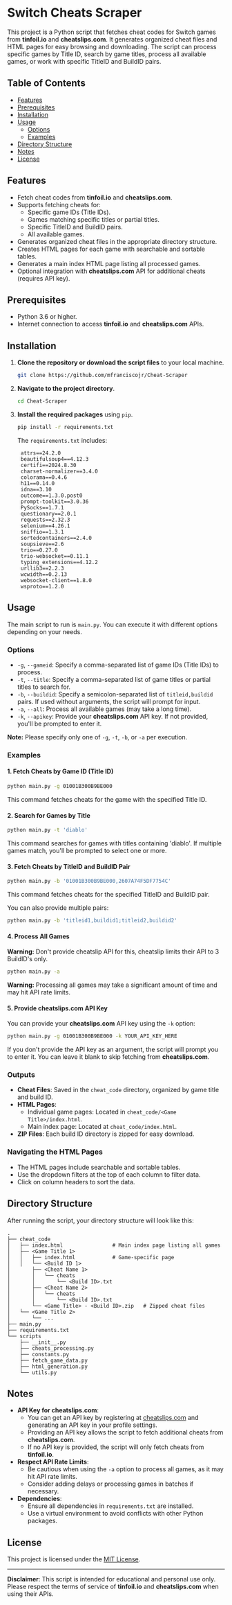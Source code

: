 # Switch Cheats Scraper

This project is a Python script that fetches cheat codes for Switch games from **tinfoil.io** and **cheatslips.com**. It generates organized cheat files and HTML pages for easy browsing and downloading. The script can process specific games by Title ID, search by game titles, process all available games, or work with specific TitleID and BuildID pairs.

## Table of Contents

- [Features](#features)
- [Prerequisites](#prerequisites)
- [Installation](#installation)
- [Usage](#usage)
  - [Options](#options)
  - [Examples](#examples)
- [Directory Structure](#directory-structure)
- [Notes](#notes)
- [License](#license)

## Features

- Fetch cheat codes from **tinfoil.io** and **cheatslips.com**.
- Supports fetching cheats for:
  - Specific game IDs (Title IDs).
  - Games matching specific titles or partial titles.
  - Specific TitleID and BuildID pairs.
  - All available games.
- Generates organized cheat files in the appropriate directory structure.
- Creates HTML pages for each game with searchable and sortable tables.
- Generates a main index HTML page listing all processed games.
- Optional integration with **cheatslips.com** API for additional cheats (requires API key).

## Prerequisites

- Python 3.6 or higher.
- Internet connection to access **tinfoil.io** and **cheatslips.com** APIs.

## Installation

1. **Clone the repository or download the script files** to your local machine.

   ```bash
   git clone https://github.com/mfranciscojr/Cheat-Scraper
   ```

2. **Navigate to the project directory**.

   ```bash
   cd Cheat-Scraper
   ```

3. **Install the required packages** using `pip`.

   ```bash
   pip install -r requirements.txt
   ```

   The `requirements.txt` includes:

   ```
    attrs==24.2.0
    beautifulsoup4==4.12.3
    certifi==2024.8.30
    charset-normalizer==3.4.0
    colorama==0.4.6
    h11==0.14.0
    idna==3.10
    outcome==1.3.0.post0
    prompt-toolkit==3.0.36
    PySocks==1.7.1
    questionary==2.0.1
    requests==2.32.3
    selenium==4.26.1
    sniffio==1.3.1
    sortedcontainers==2.4.0
    soupsieve==2.6
    trio==0.27.0
    trio-websocket==0.11.1
    typing_extensions==4.12.2
    urllib3==2.2.3
    wcwidth==0.2.13
    websocket-client==1.8.0
    wsproto==1.2.0
   ```

## Usage

The main script to run is `main.py`. You can execute it with different options depending on your needs.

### Options

- `-g`, `--gameid`: Specify a comma-separated list of game IDs (Title IDs) to process.
- `-t`, `--title`: Specify a comma-separated list of game titles or partial titles to search for.
- `-b`, `--buildid`: Specify a semicolon-separated list of `titleid,buildid` pairs. If used without arguments, the script will prompt for input.
- `-a`, `--all`: Process all available games (may take a long time).
- `-k`, `--apikey`: Provide your **cheatslips.com** API key. If not provided, you'll be prompted to enter it.

**Note:** Please specify only one of `-g`, `-t`, `-b`, or `-a` per execution.

### Examples

#### 1. Fetch Cheats by Game ID (Title ID)

```bash
python main.py -g 01001B300B9BE000
```

This command fetches cheats for the game with the specified Title ID.

#### 2. Search for Games by Title

```bash
python main.py -t 'diablo'
```

This command searches for games with titles containing 'diablo'. If multiple games match, you'll be prompted to select one or more.

#### 3. Fetch Cheats by TitleID and BuildID Pair

```bash
python main.py -b '01001B300B9BE000,2607A74F5DF7754C'
```

This command fetches cheats for the specified TitleID and BuildID pair.

You can also provide multiple pairs:

```bash
python main.py -b 'titleid1,buildid1;titleid2,buildid2'
```

#### 4. Process All Games
**Warning:**  Don't provide cheatslip API for this, cheatslip limits their API to 3 BuildID's only.
```bash
python main.py -a
```

**Warning:** Processing all games may take a significant amount of time and may hit API rate limits.

#### 5. Provide **cheatslips.com** API Key

You can provide your **cheatslips.com** API key using the `-k` option:

```bash
python main.py -g 01001B300B9BE000 -k YOUR_API_KEY_HERE
```

If you don't provide the API key as an argument, the script will prompt you to enter it. You can leave it blank to skip fetching from **cheatslips.com**.

### Outputs

- **Cheat Files**: Saved in the `cheat_code` directory, organized by game title and build ID.
- **HTML Pages**:
  - Individual game pages: Located in `cheat_code/<Game Title>/index.html`.
  - Main index page: Located at `cheat_code/index.html`.
- **ZIP Files**: Each build ID directory is zipped for easy download.

### Navigating the HTML Pages

- The HTML pages include searchable and sortable tables.
- Use the dropdown filters at the top of each column to filter data.
- Click on column headers to sort the data.

## Directory Structure

After running the script, your directory structure will look like this:

```
.
├── cheat_code
│   ├── index.html                # Main index page listing all games
│   ├── <Game Title 1>
│   │   ├── index.html            # Game-specific page
│   │   └── <Build ID 1>
│       ├── <Cheat Name 1>
│       │   └── cheats
│       │       └── <Build ID>.txt
│       ├── <Cheat Name 2>
│       │   └── cheats
│       │       └── <Build ID>.txt
│       └── <Game Title> - <Build ID>.zip   # Zipped cheat files
│   └── <Game Title 2>
│       └── ...
├── main.py
├── requirements.txt
└── scripts
    ├── __init__.py
    ├── cheats_processing.py
    ├── constants.py
    ├── fetch_game_data.py
    ├── html_generation.py
    └── utils.py
```

## Notes

- **API Key for cheatslips.com**:
  - You can get an API key by registering at [cheatslips.com](https://www.cheatslips.com/) and generating an API key in your profile settings.
  - Providing an API key allows the script to fetch additional cheats from **cheatslips.com**.
  - If no API key is provided, the script will only fetch cheats from **tinfoil.io**.
- **Respect API Rate Limits**:
  - Be cautious when using the `-a` option to process all games, as it may hit API rate limits.
  - Consider adding delays or processing games in batches if necessary.
- **Dependencies**:
  - Ensure all dependencies in `requirements.txt` are installed.
  - Use a virtual environment to avoid conflicts with other Python packages.

## License

This project is licensed under the [MIT License](LICENSE).

---

**Disclaimer**: This script is intended for educational and personal use only. Please respect the terms of service of **tinfoil.io** and **cheatslips.com** when using their APIs.

